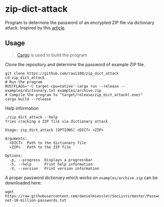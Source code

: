 # zip-dict-attack
Program to determine the password of an encrypted ZIP file via dictionary attack.
Inspired by this [article](https://agourlay.github.io/brute-forcing-protected-zip-rust/).

## Usage
> [Cargo](https://doc.rust-lang.org/cargo/getting-started/installation.html) is used to build the program

Clone the repository and determine the password of example ZIP file.
```shell
git clone https://github.com/raui100/zip_dict_attack
cd zip_dict_attack
# Run the program
RUSTFLAGS='-C target-cpu=native' cargo run --release -- examples/dictionary.txt examples/archive.zip
# Compile the program to "target/release/zip_dict_attack(.exe)"
cargo build --release
```

Help information
```
./zip_dict_attack --help
Tries cracking a ZIP file via dictionary attack

Usage: zip_dict_attack [OPTIONS] <DICT> <ZIP>

Arguments:
  <DICT>  Path to the dictionary file
  <ZIP>   Path to the ZIP file

Options:
  -p, --progress  Displays a progressbar
  -h, --help      Print help information
  -V, --version   Print version information
```

A proper password dictionary which works on `examples/archive.zip` can be downloaded here:
```shell
wget https://raw.githubusercontent.com/danielmiessler/SecLists/master/Passwords/xato-net-10-million-passwords.txt
```